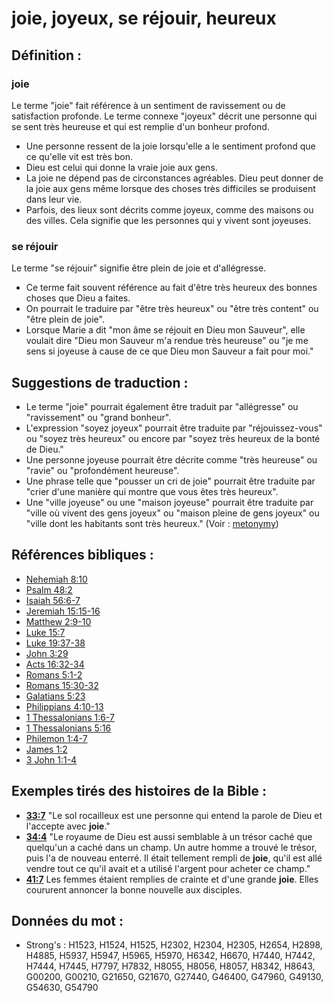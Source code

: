 # joie, joyeux, se réjouir, heureux

## Définition :

### joie

Le terme "joie" fait référence à un sentiment de ravissement ou de satisfaction profonde. Le terme connexe "joyeux" décrit une personne qui se sent très heureuse et qui est remplie d'un bonheur profond.

* Une personne ressent de la joie lorsqu'elle a le sentiment profond que ce qu'elle vit est très bon.
* Dieu est celui qui donne la vraie joie aux gens.
* La joie ne dépend pas de circonstances agréables. Dieu peut donner de la joie aux gens même lorsque des choses très difficiles se produisent dans leur vie.
* Parfois, des lieux sont décrits comme joyeux, comme des maisons ou des villes. Cela signifie que les personnes qui y vivent sont joyeuses.

### se réjouir

Le terme "se réjouir" signifie être plein de joie et d'allégresse.

* Ce terme fait souvent référence au fait d'être très heureux des bonnes choses que Dieu a faites.
* On pourrait le traduire par "être très heureux" ou "être très content" ou "être plein de joie".
* Lorsque Marie a dit "mon âme se réjouit en Dieu mon Sauveur", elle voulait dire "Dieu mon Sauveur m'a rendue très heureuse" ou "je me sens si joyeuse à cause de ce que Dieu mon Sauveur a fait pour moi."

## Suggestions de traduction :

* Le terme "joie" pourrait également être traduit par "allégresse" ou "ravissement" ou "grand bonheur".
* L'expression "soyez joyeux" pourrait être traduite par "réjouissez-vous" ou "soyez très heureux" ou encore par "soyez très heureux de la bonté de Dieu."
* Une personne joyeuse pourrait être décrite comme "très heureuse" ou "ravie" ou "profondément heureuse".
* Une phrase telle que "pousser un cri de joie" pourrait être traduite par "crier d'une manière qui montre que vous êtes très heureux".
* Une "ville joyeuse" ou une "maison joyeuse" pourrait être traduite par "ville où vivent des gens joyeux" ou "maison pleine de gens joyeux" ou "ville dont les habitants sont très heureux." (Voir : [metonymy](rc://en/ta/man/translate/figs-metonymy))

## Références bibliques :

* [Nehemiah 8:10](rc://en/tn/help/neh/08/10)
* [Psalm 48:2](rc://en/tn/help/psa/048/02)
* [Isaiah 56:6-7](rc://en/tn/help/isa/56/06)
* [Jeremiah 15:15-16](rc://en/tn/help/jer/15/15)
* [Matthew 2:9-10](rc://en/tn/help/mat/02/09)
* [Luke 15:7](rc://en/tn/help/luk/15/07)
* [Luke 19:37-38](rc://en/tn/help/luk/19/37)
* [John 3:29](rc://en/tn/help/jhn/03/29)
* [Acts 16:32-34](rc://en/tn/help/act/16/32)
* [Romans 5:1-2](rc://en/tn/help/rom/05/01)
* [Romans 15:30-32](rc://en/tn/help/rom/15/30)
* [Galatians 5:23](rc://en/tn/help/gal/05/23)
* [Philippians 4:10-13](rc://en/tn/help/php/04/10)
* [1 Thessalonians 1:6-7](rc://en/tn/help/1th/01/06)
* [1 Thessalonians 5:16](rc://en/tn/help/1th/05/16)
* [Philemon 1:4-7](rc://en/tn/help/phm/01/04)
* [James 1:2](rc://en/tn/help/jas/01/02)
* [3 John 1:1-4](rc://en/tn/help/3jn/01/01)

## Exemples tirés des histoires de la Bible :

* __[33:7](rc://en/tn/help/obs/33/07)__ "Le sol rocailleux est une personne qui entend la parole de Dieu et l'accepte avec __joie__."
* __[34:4](rc://en/tn/help/obs/34/04)__ "Le royaume de Dieu est aussi semblable à un trésor caché que quelqu'un a caché dans un champ. Un autre homme a trouvé le trésor, puis l'a de nouveau enterré. Il était tellement rempli de __joie__, qu'il est allé vendre tout ce qu'il avait et a utilisé l'argent pour acheter ce champ."
* __[41:7](rc://en/tn/help/obs/41/07)__ Les femmes étaient remplies de crainte et d'une grande __joie__. Elles coururent annoncer la bonne nouvelle aux disciples.

## Données du mot :

* Strong's : H1523, H1524, H1525, H2302, H2304, H2305, H2654, H2898, H4885, H5937, H5947, H5965, H5970, H6342, H6670, H7440, H7442, H7444, H7445, H7797, H7832, H8055, H8056, H8057, H8342, H8643, G00200, G00210, G21650, G21670, G27440, G46400, G47960, G49130, G54630, G54790
